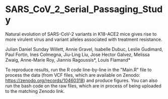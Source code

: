 # SARS_CoV_2_Serial_Passaging_Study

Natural evolution of SARS-CoV-2 variants in K18-ACE2 mice gives rise to more virulent virus and variant alleles associated with treatment resistance.

Julian Daniel Sunday Willett, Annie Gravel, Isabelle Dubuc, Leslie Gudimard, Paul Fortin, Ines Colmegna, Jiu-Ling Liu, Jose Hector Galvez, Melissa Zwaig, Anne-Marie Roy, Jiannis Ragoussis*, Louis Flamand*

To reproduce results, run the R code line-by-line in the "Main.R" file to process the data (from VCF files, which are available on Zenodo: https://zenodo.org/records/10460318) and produce figures. You can also run the bash code on the raw files, which are in process of being uploaded to the matching Zenodo link.
